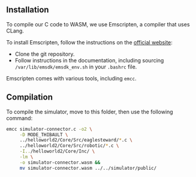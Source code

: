 ## Installation

To compile our C code to WASM, we use Emscripten, a compiler that uses CLang.

To install Emscripten, follow the instructions on the [official website](https://emscripten.org/docs/getting_started/downloads.html):

- Clone the git repository.
- Follow instructions in the documentation, including sourcing `/var/lib/emsdk/emsdk_env.sh` in your `.bashrc` file.

Emscripten comes with various tools, including `emcc`.

## Compilation

To compile the simulator, move to this folder, then use the following command:

```bash
emcc simulator-connector.c -o2 \
     -D MODE_THIBAULT \
     ../helloworld2/Core/Src/eaglesteward/*.c \
     ../helloworld2/Core/Src/robotic/*.c \
     -I../helloworld2/Core/Inc/ \
     -lm \
     -o simulator-connector.wasm &&
     mv simulator-connector.wasm ../../simulator/public/
```
